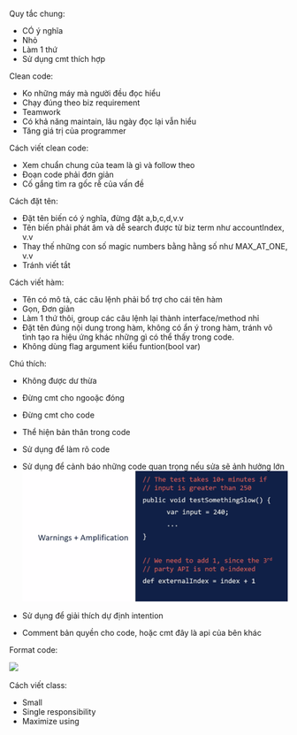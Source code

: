 
Quy tắc chung:
* CÓ ý nghĩa
* Nhỏ
* Làm 1 thứ
* Sử dụng cmt thích hợp



Clean code: 
* Ko những máy mà người đều đọc hiểu
* Chạy đúng theo biz requirement
* Teamwork
* Có khả năng maintain, lâu ngày đọc lại vẫn hiểu
* Tăng giá trị của programmer


Cách viết clean code:
* Xem chuẩn chung của team là gì và follow theo
* Đoạn code phải đơn giản
* Cố gắng tìm ra gốc rễ của vấn đề

Cách đặt tên:
* Đặt tên biến có ý nghĩa, đừng đặt a,b,c,d,v.v
* Tên biến phải phát âm và dễ search được từ biz term như accountIndex, v.v
* Thay thế những con số magic numbers bằng hằng số như MAX_AT_ONE, v.v
* Tránh viết tắt

Cách viết hàm:
* Tên có mô tả, các câu lệnh phải bổ trợ cho cái tên hàm
* Gọn, Đơn giản
* Làm 1 thứ thôi, group các câu lệnh lại thành interface/method nhỉ
* Đặt tên đúng nội dung trong hàm, không có ẩn ý trong hàm, tránh vô tình tạo ra hiệu ứng khác những gì có thể thấy trong code.
* Không dùng flag argument kiểu funtion(bool var) 

Chú thích:
* Không được dư thừa
* Đừng cmt cho ngooặc đóng
* Đừng cmt cho code

* Thể hiện bản thân trong code
* Sử dụng để làm rõ code
* Sử dụng để cảnh báo những code quan trọng nếu sửa sẽ ảnh hưởng lớn
![](img/clean-warning.png)
* Sử dụng để giải thích dự định intention
* Comment bản quyền cho code, hoặc cmt đây là api của bên khác


Format code:

![](formatcode.png)


Cách viết class:
* Small
* Single responsibility
* Maximize using


